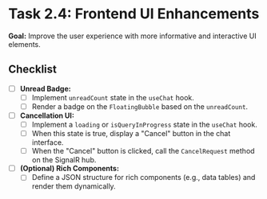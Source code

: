# Task 2.4: Frontend UI Enhancements

**Goal:** Improve the user experience with more informative and interactive UI elements.

## Checklist

- [ ] **Unread Badge:**
  - [ ] Implement `unreadCount` state in the `useChat` hook.
  - [ ] Render a badge on the `FloatingBubble` based on the `unreadCount`.
- [ ] **Cancellation UI:**
  - [ ] Implement a `loading` or `isQueryInProgress` state in the `useChat` hook.
  - [ ] When this state is true, display a "Cancel" button in the chat interface.
  - [ ] When the "Cancel" button is clicked, call the `CancelRequest` method on the SignalR hub.
- [ ] **(Optional) Rich Components:**
  - [ ] Define a JSON structure for rich components (e.g., data tables) and render them dynamically. 